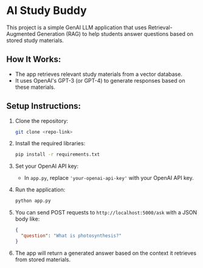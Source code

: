 
# AI Study Buddy

This project is a simple GenAI LLM application that uses Retrieval-Augmented Generation (RAG) to help students answer questions based on stored study materials.

## How It Works:
- The app retrieves relevant study materials from a vector database.
- It uses OpenAI's GPT-3 (or GPT-4) to generate responses based on these materials.

## Setup Instructions:

1. Clone the repository:

   ```bash
   git clone <repo-link>
   ```

2. Install the required libraries:
   ```bash
   pip install -r requirements.txt
   ```

3. Set your OpenAI API key:
   - In `app.py`, replace `'your-openai-api-key'` with your OpenAI API key.

4. Run the application:
   ```bash
   python app.py
   ```

5. You can send POST requests to `http://localhost:5000/ask` with a JSON body like:
   ```json
   {
     "question": "What is photosynthesis?"
   }
   ```

6. The app will return a generated answer based on the context it retrieves from stored materials.
